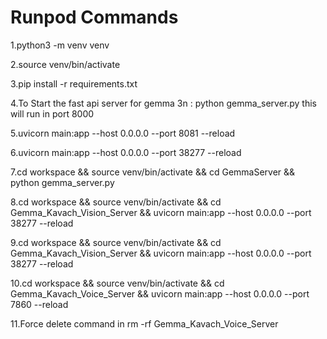 # Runpod Commands

1.python3 -m venv venv

2.source venv/bin/activate

3.pip install -r requirements.txt

4.To Start the fast api server for gemma 3n : python gemma_server.py this will run in port 8000

5.uvicorn main:app --host 0.0.0.0 --port 8081 --reload

6.uvicorn main:app --host 0.0.0.0 --port 38277 --reload

7.cd workspace && source venv/bin/activate && cd GemmaServer && python gemma_server.py

8.cd workspace && source venv/bin/activate && cd Gemma_Kavach_Vision_Server && uvicorn main:app --host 0.0.0.0 --port 38277 --reload

9.cd workspace && source venv/bin/activate && cd Gemma_Kavach_Vision_Server && uvicorn main:app --host 0.0.0.0 --port 38277 --reload

10.cd workspace && source venv/bin/activate && cd Gemma_Kavach_Voice_Server && uvicorn main:app --host 0.0.0.0 --port 7860 --reload

11.Force delete command in rm -rf Gemma_Kavach_Voice_Server
